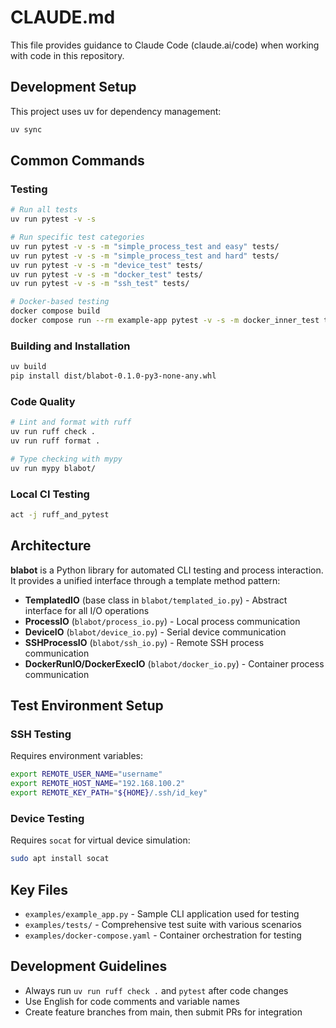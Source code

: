 # CLAUDE.md

This file provides guidance to Claude Code (claude.ai/code) when working with code in this repository.

## Development Setup

This project uses uv for dependency management:

```bash
uv sync
```

## Common Commands

### Testing
```bash
# Run all tests
uv run pytest -v -s

# Run specific test categories
uv run pytest -v -s -m "simple_process_test and easy" tests/
uv run pytest -v -s -m "simple_process_test and hard" tests/
uv run pytest -v -s -m "device_test" tests/
uv run pytest -v -s -m "docker_test" tests/
uv run pytest -v -s -m "ssh_test" tests/

# Docker-based testing
docker compose build
docker compose run --rm example-app pytest -v -s -m docker_inner_test tests/
```

### Building and Installation
```bash
uv build
pip install dist/blabot-0.1.0-py3-none-any.whl
```

### Code Quality
```bash
# Lint and format with ruff
uv run ruff check .
uv run ruff format .

# Type checking with mypy
uv run mypy blabot/
```

### Local CI Testing
```bash
act -j ruff_and_pytest
```

## Architecture

**blabot** is a Python library for automated CLI testing and process interaction. It provides a unified interface through a template method pattern:

- **TemplatedIO** (base class in `blabot/templated_io.py`) - Abstract interface for all I/O operations
- **ProcessIO** (`blabot/process_io.py`) - Local process communication
- **DeviceIO** (`blabot/device_io.py`) - Serial device communication
- **SSHProcessIO** (`blabot/ssh_io.py`) - Remote SSH process communication
- **DockerRunIO/DockerExecIO** (`blabot/docker_io.py`) - Container process communication

## Test Environment Setup

### SSH Testing
Requires environment variables:
```bash
export REMOTE_USER_NAME="username"
export REMOTE_HOST_NAME="192.168.100.2"
export REMOTE_KEY_PATH="${HOME}/.ssh/id_key"
```

### Device Testing
Requires `socat` for virtual device simulation:
```bash
sudo apt install socat
```

## Key Files

- `examples/example_app.py` - Sample CLI application used for testing
- `examples/tests/` - Comprehensive test suite with various scenarios
- `examples/docker-compose.yaml` - Container orchestration for testing

## Development Guidelines

- Always run `uv run ruff check .` and `pytest` after code changes
- Use English for code comments and variable names
- Create feature branches from main, then submit PRs for integration
